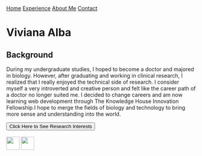   <nav>
    <a href=./index.html>Home</a>
    <a href=./experience.html>Experience</a>
    <a href=./aboutMe.html>About Me</a>
    <a href=./contact.html> Contact</a>
  </nav>

  <h1><strong>Viviana Alba</strong></h1>

  <div class=info>
    <h2><b>Background</b></h2>
    <p>During my undergraduate studies, I hoped to become a doctor and majored in biology. However, after graduating and working in clinical research, I realized that I really enjoyed the technical side of research. I consider myself a very introverted and creative person and felt like the career path of a doctor no longer suited me. I decided to change careers and am now learning web development through The Knowledge House Innovation Fellowship.I hope to merge the fields of biology and technology to bring more sense and understanding into the world.</p>
    <button id= research>Click Here to See Research Interests</button><br><br>
  </div>

  <footer>
    <a href=https://www.linkedin.com/in/viviana-alba-14a0721a6/ target="blank"><img src=./images/linkedin.png
        height=35em style=></a>
    <a href="mailto: vivianaalba7@gmail.com? subject= Inquiry" target="blank"><img src=./images/email.png height=35em
        style=></a>
  </footer>
